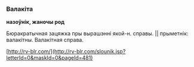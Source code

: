 ### Валакіта
**назоўнік, жаночы род**

Бюракратычная зацяжка пры вырашэнні якой-н. справы. || прыметнік: валакітны. Валакітная справа.

<a rel="author">[http://rv-blr.com/](http://rv-blr.com/slounik.jsp?letterId=0&maskId=0&pageId=481)</a>
